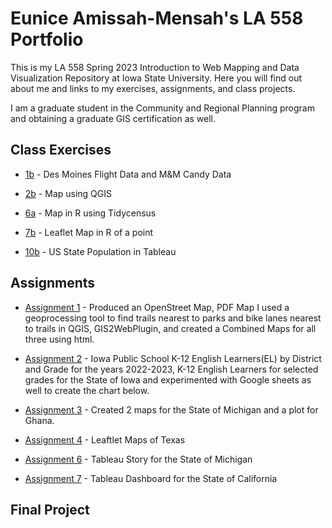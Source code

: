 # Eunice Amissah-Mensah's LA 558 Portfolio
This is my LA 558 Spring 2023 Introduction to Web Mapping and Data Visualization Repository at Iowa State University. Here you will find out about me and links to my exercises, assignments, and class projects.

I am a graduate student in the Community and Regional Planning program and obtaining a graduate GIS certification as well.

## Class Exercises
- [1b](ex1b.md) - Des Moines Flight Data and M&M Candy Data

- [2b](Exercises/2b/map2bex_2.md) - Map using QGIS

- [6a](RWorkingDirectory/Exercise6a.R) - Map in R using Tidycensus

- [7b](RWorkingDirectory/ex7.html) - Leaflet Map in R of a point

- [10b](https://arabanyarkoa.github.io/LA558_Eunice_Amissah/Exercises/10b/10b_exercise.html) - US State Population in Tableau


## Assignments

- [Assignment 1](Assignments/Assign1.md) - Produced an OpenStreet Map, PDF Map I used a geoprocessing tool to find trails nearest to parks and bike lanes nearest to trails in QGIS, GIS2WebPlugin, and created a Combined Maps for all three using html.

- [Assignment 2](Assignment2/Assign2.md) - Iowa Public School K-12 English Learners(EL) by District and Grade for the years 2022-2023, K-12 English Learners for selected grades for the State of Iowa and experimented with Google sheets as well to create the chart below.

- [Assignment 3](Assignment3/Assign3.md) - Created 2 maps for the State of Michigan and a plot for Ghana.

- [Assignment 4](https://arabanyarkoa.github.io/LA558_Eunice_Amissah/Assignment4/Assign4All.html) - Leaftlet Maps of Texas

- [Assignment 6](https://arabanyarkoa.github.io/LA558_Eunice_Amissah/Assignment6/Assign6.html) - Tableau Story for the State of Michigan

- [Assignment 7](https://arabanyarkoa.github.io/LA558_Eunice_Amissah/Assignment6/Assign7.html) - Tableau Dashboard for the State of California

## Final Project

